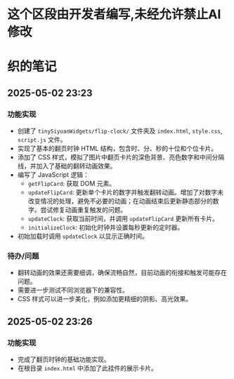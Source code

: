 # 这个区段由开发者编写,未经允许禁止AI修改

# 织的笔记

## 2025-05-02 23:23

### 功能实现

*   创建了 `tinySiyuanWidgets/flip-clock/` 文件夹及 `index.html`, `style.css`, `script.js` 文件。
*   实现了基本的翻页时钟 HTML 结构，包含时、分、秒的十位和个位卡片。
*   添加了 CSS 样式，模拟了图片中翻页卡片的深色背景、亮色数字和中间分隔线，并加入了基础的翻转动画效果。
*   编写了 JavaScript 逻辑：
    *   `getFlipCard`: 获取 DOM 元素。
    *   `updateFlipCard`: 更新单个卡片的数字并触发翻转动画。增加了对数字未改变情况的处理，避免不必要的动画；在动画结束后更新静态部分的数字。尝试修复动画重复触发的问题。
    *   `updateClock`: 获取当前时间，并调用 `updateFlipCard` 更新所有卡片。
    *   `initializeClock`: 初始化时钟并设置每秒更新的定时器。
*   初始加载时调用 `updateClock` 以显示正确时间。

### 待办/问题

*   翻转动画的效果还需要细调，确保流畅自然，目前动画的衔接和触发可能存在问题。
*   需要进一步测试不同浏览器下的兼容性。
*   CSS 样式可以进一步美化，例如添加更精细的阴影、高光效果。

## 2025-05-02 23:26

### 功能实现

*   完成了翻页时钟的基础功能实现。
*   在根目录 `index.html` 中添加了此挂件的展示卡片。 